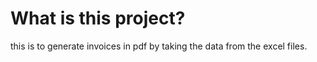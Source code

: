 # What is this project?
this is to generate invoices in pdf by taking the data from the excel files.
